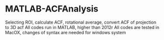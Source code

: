 # MATLAB-ACFAnalysis
Selecting ROI, calculate ACF, rotational average, convert ACF of projection to 3D acf
All codes run in MATLAB, higher than 2012r 
All codes are tested in MacOX, changes of syntax are needed for windows system


